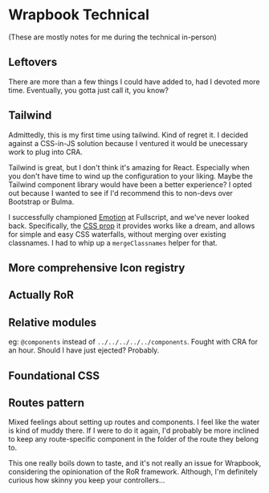 # Wrapbook Technical

(These are mostly notes for me during the technical in-person)
## Leftovers

There are more than a few things I could have added to, had I devoted more time. Eventually, you gotta just call it, you know?

## Tailwind

Admittedly, this is my first time using tailwind. Kind of regret it. I decided against a CSS-in-JS solution because I ventured it would be unecessary work to plug into CRA.

Tailwind is great, but I don't think it's amazing for React. Especially when you don't have time to wind up the configuration to your liking. Maybe the Tailwind component library would have been a better experience? I opted out because I wanted to see if I'd recommend this to non-devs over Bootstrap or Bulma.

I successfully championed [Emotion](https://emotion.sh/docs/introduction) at Fullscript, and we've never looked back. Specifically, the [CSS prop](https://emotion.sh/docs/css-prop) it provides works like a dream, and allows for simple and easy CSS waterfalls, without merging over existing classnames. I had to whip up a `mergeClassnames` helper for that.

## More comprehensive Icon registry

## Actually RoR

## Relative modules

eg: `@components` instead of `../../../../../components`. Fought with CRA for an hour. Should I have just ejected? Probably.

## Foundational CSS

## Routes pattern

Mixed feelings about setting up routes and components. I feel like the water is kind of muddy there. If I were to do it again, I'd probably be more inclined to keep any route-specific component in the folder of the route they belong to.

This one really boils down to taste, and it's not really an issue for Wrapbook, considering the opinionation of the RoR framework. Although, I'm definitely curious how skinny you keep your controllers...
